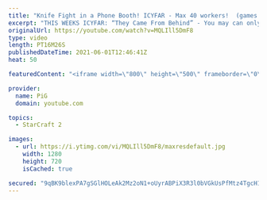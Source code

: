 ```yaml
---
title: "Knife Fight in a Phone Booth! ICYFAR - Max 40 workers!  (games 3-4) The PiG Daily #99"
excerpt: "THIS WEEKS ICYFAR: “They Came From Behind” - You may can only attack your opponent with counters - never from the front. So drops, harassment, runbys and not engaging their army front on are the only ways you can attack. Send submissions to eonblu95@gmail.com as attachment AND only ICYFAR as title! Lastest"
originalUrl: https://youtube.com/watch?v=MQLIll5DmF8
type: video
length: PT16M26S
publishedDateTime: 2021-06-01T12:46:41Z
heat: 50

featuredContent: "<iframe width=\"800\" height=\"500\" frameborder=\"0\" src=\"https://www.youtube.com/embed/MQLIll5DmF8\" allow=\"accelerometer; autoplay; encrypted-media; gyroscope; picture-in-picture\" allowfullscreen></iframe>"

provider:
  name: PiG
  domain: youtube.com

topics:
  - StarCraft 2

images:
  - url: https://i.ytimg.com/vi/MQLIll5DmF8/maxresdefault.jpg
    width: 1280
    height: 720
    isCached: true

secured: "9qBK9blexPA7gSGlHOLeAk2Mz2oN1+oUyrABPiX3R3l0bVGkUsPfMtz4TgcH1wvrvaR/DAqxrG8x7yN4HhyWNdGT2yipSp0Z/bJJdY13DJLY4V7XKVz0fKz89tsxbOydubwW1O7dtiBnyik8hQ5opVW+T/v3s8ZeyorFUzGjxjbMNZVM/dv0oBxAtQ4UAkEogiklLkj7LMn61TGV6Nyu1qHx8GlXurpw6HWDXaFOxLNs+P2rAe+XEUWnAmJBUMZrbFCML3xHTaMZXI+XjSBk3IPTyoFw/6FpwLC2caB3qcQ8yfkNLsqMY6wA7zsirnW0liJNco+jKHgJTwwHJYisupzFI1tUQA/LGRviG2KJjNHp/uAqeyVfuryqRb3MsOmFtYq+pmN+0kJiMzNaFbQZIenvzO1Ksp3C66f70h469Vs=;3oMdKOGrOmR0/4AvmFZqkA=="
---
```


